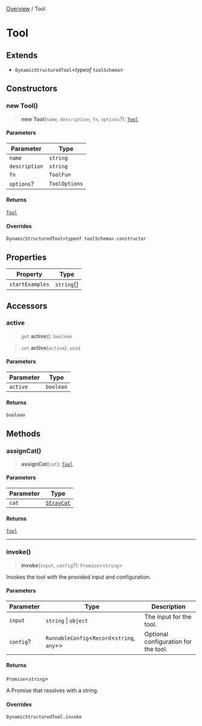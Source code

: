 [Overview](../index.md) / Tool

# Tool

## Extends

- `DynamicStructuredTool`\<*typeof* `toolSchema`\>

## Constructors

### new Tool()

> **new Tool**(`name`, `description`, `fn`, `options`?): [`Tool`](Tool.md)

#### Parameters

| Parameter | Type |
| ------ | ------ |
| `name` | `string` |
| `description` | `string` |
| `fn` | `ToolFun` |
| `options`? | `ToolOptions` |

#### Returns

[`Tool`](Tool.md)

#### Overrides

`DynamicStructuredTool<typeof toolSchema>.constructor`

## Properties

| Property | Type |
| ------ | ------ |
| `startExamples` | `string`[] |

## Accessors

### active

> `get` **active**(): `boolean`

> `set` **active**(`active`): `void`

#### Parameters

| Parameter | Type |
| ------ | ------ |
| `active` | `boolean` |

#### Returns

`boolean`

## Methods

### assignCat()

> **assignCat**(`cat`): [`Tool`](Tool.md)

#### Parameters

| Parameter | Type |
| ------ | ------ |
| `cat` | [`StrayCat`](StrayCat.md) |

#### Returns

[`Tool`](Tool.md)

***

### invoke()

> **invoke**(`input`, `config`?): `Promise`\<`string`\>

Invokes the tool with the provided input and configuration.

#### Parameters

| Parameter | Type | Description |
| ------ | ------ | ------ |
| `input` | `string` \| `object` | The input for the tool. |
| `config`? | `RunnableConfig`\<`Record`\<`string`, `any`\>\> | Optional configuration for the tool. |

#### Returns

`Promise`\<`string`\>

A Promise that resolves with a string.

#### Overrides

`DynamicStructuredTool.invoke`

